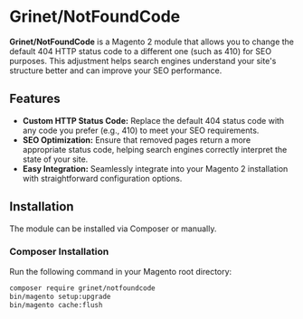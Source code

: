 # Grinet/NotFoundCode

**Grinet/NotFoundCode** is a Magento 2 module that allows you to change the default 404 HTTP status code to a different one (such as 410) for SEO purposes. This adjustment helps search engines understand your site's structure better and can improve your SEO performance.

## Features

- **Custom HTTP Status Code:** Replace the default 404 status code with any code you prefer (e.g., 410) to meet your SEO requirements.
- **SEO Optimization:** Ensure that removed pages return a more appropriate status code, helping search engines correctly interpret the state of your site.
- **Easy Integration:** Seamlessly integrate into your Magento 2 installation with straightforward configuration options.

## Installation

The module can be installed via Composer or manually.

### Composer Installation

Run the following command in your Magento root directory:

```bash
composer require grinet/notfoundcode
bin/magento setup:upgrade
bin/magento cache:flush
